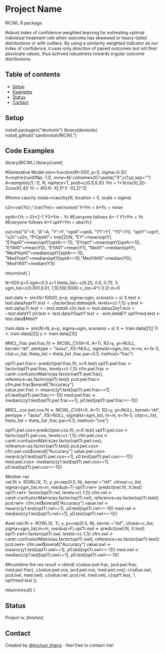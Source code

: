 # Project Name
RICWL R package.

Robust index of confidence weighted learning for estimating optimal individual treatment rule when outcome has skwewed or heavy-tailed distributions or with outliers.
By using a similarity weighted indicator as our index of confidence, it uses only direction of paired outcomes but not their absoluate values, thus achived robustness towards irrgular outcome distributions.

## Table of contents
* [Setup](#setup)
* [Examples](#features)
* [Status](#status)
* [Contact](#contact)


## Setup
install.packages("devtools")
library(devtools)
install_github("sambiostat/RICWL")

## Code Examples
library(RICWL)
library(caret)

#Generative Model 
sim<-function(N=500, p=5, sigma=0.3){
  X=matrix(runif(N*p,-1,1), nrow=N)
  colnames(X)=paste("X",c(1:p),sep="")
  A=sample(c(1,-1), N, replace=T, prob=c(0.5,0.5))
  Ym = 1+3*cos(X[,3])- 2*cos(X[,4])
  Yc = 4*(0.6- X[,1]^2 -X[,2]^2)

  #Homo cauchy
  noise=rcauchy(N, location = 0, scale = sigma)
 
  s2n=var(Yc) / (var(Ym)+ var(noise))
  Y=Ym + A*Yc + noise
  
  optA={Yc > 0}*2-1
  Y0=Ym - Yc #Everyone follows A=-1
  Y1=Ym + Yc #Everyone follows A=1
  optY=Ym + abs(Yc)
  
  out=list("X"=X, "A"=A, "Y"=Y, "optA"=optA,  "Y1"=Y1, "Y0"=Y0, "optY"=optY,
           "s2n"=s2n, "PrOptA1"= tmp[2]/N, "EY"=mean(optY), "EYopt0"=mean(optY[optA==-1]),
           "EYopt1"=mean(optY[optA==1]), "EYAll0"=mean(Y0), "EYAll1"=mean(Y1),
           "MedY"=median(optY), "MedYopt0"=median(optY[optA==-1]),
           "MedYopt1"=median(optY[optA==1]),"MedYAll0"=median(Y0),
           "MedYAll1"=median(Y1))

  return(out)
}

N=500
p=5
sgm=0.3
s=1
theta_list= c(0.25, 0.5, 0.75, 1)
sgm_list=c(0.001,0.01, 1,10,100,1000)
c_list=4^(-2:2)
m=5

test.data <- sim(N=10000, p=p, sigma=sgm, scenario = s)
X.test <- test.data$X
optTr.test <- factor(test.data$optA, levels=c(-1,1))
y.test <- test.data$y
Tr.test <- test.data$A
s2n.test <- test.data$s2n
y1.test <- test.data$Y1
y0.test <- test.data$Y0
optY.test <- test.data$EY
optYmed.test <- test.data$MedY

train.data <- sim(N=N, p=p, sigma=sgm, scenario = s)
X <- train.data[[1]]
Tr <- train.data[[2]]
y <- train.data[[3]]

#RICL_frac
pwl.frac.fit <- RICWL_CV(H=X, A=Tr, R2=y, pi=NULL, kernel='rbf', pentype = "lasso", XS=NULL, sigmalst=sgm_list,
                                   m=m,  e=1e-5, clist=c_list, theta_list = theta_list ,frac.par=0.5, method="frac")
  
optTr.pwl.frac<- predict(pwl.frac.fit, x=X.test)
optTr.pwl.frac <- factor(optTr.pwl.frac, levels=c(-1,1))
cfm.pwl.frac <- caret::confusionMatrix(as.factor(optTr.pwl.frac), reference=as.factor(optTr.test))
pcd.pwl.frac<- cfm.pwl.frac$overall["Accuracy"]  
value.pwl.frac <- mean(c(y1.test[optTr.pwl.frac==1], y0.test[optTr.pwl.frac==-1]))
med.pwl.frac <- median(c(y1.test[optTr.pwl.frac==1], y0.test[optTr.pwl.frac==-1]))   

  
#RICL_cos
pwl.cos.fit <- RICWL_CV(H=X, A=Tr, R2=y, pi=NULL, kernel='rbf', pentype = "lasso", XS=NULL, sigmalst=sgm_list,
                                        m=m,  e=1e-5, clist=c_list, theta_list = theta_list ,frac.par=0.5, method="cos")                            
  
optTr.pwl.cos<-predict(pwl.cos.fit, x=X.test)
optTr.pwl.cos <- factor(optTr.pwl.cos, levels=c(-1,1))
cfm.pwl.cos <- caret::confusionMatrix(as.factor(optTr.pwl.cos), reference=as.factor(optTr.test))
pcd.pwl.cos<- cfm.pwl.cos$overall["Accuracy"]
value.pwl.cos<- mean(c(y1.test[optTr.pwl.cos==1], y0.test[optTr.pwl.cos==-1]))
med.pwl.cos<- median(c(y1.test[optTr.pwl.cos==1], y0.test[optTr.pwl.cos==-1]))
  
##other rwl  
rwl.fit <- ROWL(X, Tr, y, pi=rep(0.5, N), kernel ="rbf", clinear=c_list, sigma=sgm_list,m=m, residual=T)
optTr.rwl<-  predict(rwl.fit, X.test)
optTr.rwl<- factor(optTr.rwl, levels=c(-1,1))
cfm.rwl <- caret::confusionMatrix(as.factor(optTr.rwl), reference=as.factor(optTr.test))
pcd.rwl<- cfm.rwl$overall["Accuracy"]
value.rwl <- mean(c(y1.test[optTr.rwl==1], y0.test[optTr.rwl==-1]))
med.rwl <- median(c(y1.test[optTr.rwl==1], y0.test[optTr.rwl==-1]))

#owl
owl.fit <- ROWL(X, Tr, y, pi=rep(0.5, N), kernel ="rbf", clinear=c_list, sigma=sgm_list,m=m, residual=F)
optTr.owl <- predict(owl.fit, X.test)
optTr.owl<-factor(optTr.owl, levels=c(-1,1))
cfm.owl <- caret::confusionMatrix(as.factor(optTr.owl), reference=as.factor(optTr.test))
pcd.owl<- cfm.owl$overall["Accuracy"]
value.owl <- mean(c(y1.test[optTr.owl==1], y0.test[optTr.owl==-1]))
med.owl <- median(c(y1.test[optTr.owl==1], y0.test[optTr.owl==-1]))   

  
   
##combine the res
result <-cbind( c(value.pwl.frac, pcd.pwl.frac, med.pwl.frac),
	     c(value.pwl.cos, pcd.pwl.cos, med.pwl.cos),
             c(value.owl, pcd.owl, med.owl),
             c(value.rwl, pcd.rwl, med.rwl),
             c(optY.test, 1, optYmed.test ))
  
 
  
  return(result)
}

## Status
Project is: _finished_, 



## Contact
Created by [@jinchun zhang](jczhang0818@gmail.com) - feel free to contact me!